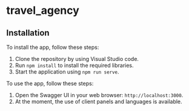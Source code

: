# travel_agency
## Installation<br>

To install the app, follow these steps:<br>

1. Clone the repository by using Visual Studio code.<br>
2. Run `npm install` to install the required libraries.<br>
3. Start the application using `npm run serve`.<br>

To use the app, follow these steps:<br>

1. Open the Swagger UI in your web browser: `http://localhost:3000`.<br>
2. At the moment, the use of client panels and languages is available.

